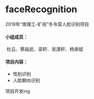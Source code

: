 # faceRecognition
2019年“南理工-旷视”冬令营人脸识别项目

#### 小组成员：

​	杜云、蔡益武、梁轩、吴潇轩、杨承斌

#### 项目内容：

* 性别识别
* 人脸朝向识别


项目开发ing

